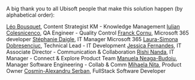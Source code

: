 A big thank you to all Ubisoft people that make this solution happen (by alphabetical order):

[Léo Bousquet](https://www.linkedin.com/in/leo-bousquet-gaby/[]), Content Strategist KM - Knowledge Management
[Iulian Colesnicenco](https://www.linkedin.com/in/iulian-colesnicenco-09866a97), QA Engineer - Quality Control
[Franck Cornu](https://www.linkedin.com/in/franckcornu/), Microsoft 365 developer
[Stéphanie Daigle](https://www.linkedin.com/in/stephaniedaigle), IT Manager Microsoft 365
[Laura-Simona Dobresenciuc](https://www.linkedin.com/in/dobresenciuc-laura-simona-b5a165b8), Technical Lead - IT Development
[Jessica Fernandes](https://www.linkedin.com/in/jessica-fernandes-3068551/), IT Associate Director - Communication & Collaboration
[Rishi Nanda](https://www.linkedin.com/in/rishi-nanda/), IT Manager - Connect & Explore Product Team
[Manuela Neaga-Budoiu](https://www.linkedin.com/in/manuela-neaga-ionescu-361734b), Manager Software Engineering - Collab & Comm
[Mihaela Nita](https://www.linkedin.com/in/mihaela-nita-6373aa12a/), Product Owner
[Cosmin-Alexandru Serban](https://www.linkedin.com/in/cosmin-serban-92b08b94/), FullStack Software Developer